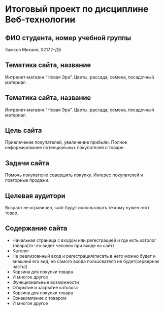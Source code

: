 # Итоговый проект по дисциплине Веб-технологии

## ФИО студента, номер учебной группы

Замков Михаил, 02172-ДБ


## Тематика сайта, название

Интренет-магазин "Новая Эра". Цветы, рассада, семена, посадочный материал.

## Тематика сайта, название

Интренет-магазин "Новая Эра". Цветы, рассада, семена, посадочный материал.

## Цель сайта

Привлечение покупателей, увеличение прибыли. Полное информирование потенциальных покупателей о товаре.

## Задачи сайта

Помочь покупателю совершить покупку. Интерес покупателей и повторные продажи.

## Целевая аудитори

Возраст не ограничен, сайт будут использовать те кому нужен этот товар.

## Содержание сайта

* Начальная страница с входом или регестрацией и где есть католог товара(то что видет человек при входе на сайт)
* Католог
* Не реализовнный вход и регестрация(писать в него можно будет и внешний его вид, но самого входа пользователя не будет(серверная часть))
* Корзина для покупки товара
* И многое другое
* Функциональные возможности
* Открытие и закрытие католога
* Корзина для покупки товара
* Ознакомление с товаром
* И многое другое